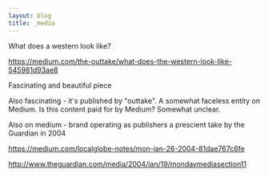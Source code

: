 ```yaml
---
layout: blog
title: _media
---
```


What does a western look like?

https://medium.com/the-outtake/what-does-the-western-look-like-545981d93ae8

Fascinating and beautiful piece

Also fascinating - it's published by "outtake". A somewhat faceless entity on Medium. Is this content paid for by Medium? Somewhat unclear.

Also on medium - brand operating as publishers a prescient take by the Guardian in 2004

https://medium.com/localglobe-notes/mon-jan-26-2004-81dae767c6fe

http://www.theguardian.com/media/2004/jan/19/mondaymediasection11
